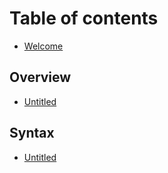 # Table of contents

* [Welcome](README.md)

## Overview <a id="structure"></a>

* [Untitled](structure/untitled.md)

## Syntax

* [Untitled](syntax/untitled.md)

